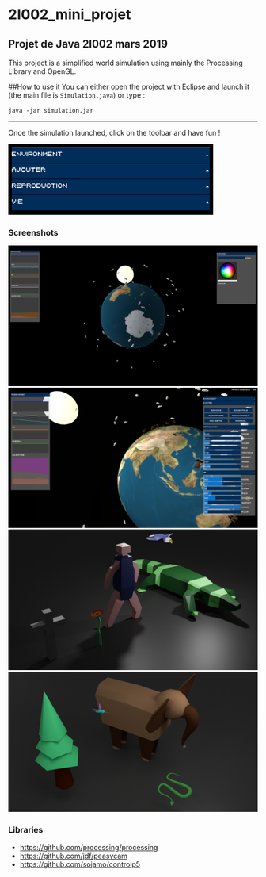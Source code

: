 # 2I002_mini_projet

## Projet de Java 2I002 mars 2019
This project is a simplified world simulation using mainly the Processing Library and OpenGL.

##How to use it
You can either open the project with Eclipse and launch it (the main file is `Simulation.java`) or type : 

```
java -jar simulation.jar
```

---

Once the simulation launched, click on the toolbar and have fun !

![alt_text](options.png)

### Screenshots
![alt_text](https://github.com/johhnry/2I002_mini_projet/blob/master/screenshot1.png)
![alt_text](https://github.com/johhnry/2I002_mini_projet/blob/master/screenshot2.png)
![alt_text](https://github.com/johhnry/2I002_mini_projet/blob/master/screenshot3.png)
![alt_text](https://github.com/johhnry/2I002_mini_projet/blob/master/screenshot4.png)
### Libraries

* https://github.com/processing/processing
* https://github.com/jdf/peasycam
* https://github.com/sojamo/controlp5

